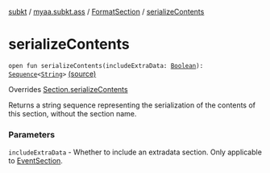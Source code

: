 [subkt](../../index.md) / [myaa.subkt.ass](../index.md) / [FormatSection](index.md) / [serializeContents](./serialize-contents.md)

# serializeContents

`open fun serializeContents(includeExtraData: `[`Boolean`](https://kotlinlang.org/api/latest/jvm/stdlib/kotlin/-boolean/index.html)`): `[`Sequence`](https://kotlinlang.org/api/latest/jvm/stdlib/kotlin.sequences/-sequence/index.html)`<`[`String`](https://kotlinlang.org/api/latest/jvm/stdlib/kotlin/-string/index.html)`>` [(source)](https://github.com/Myaamori/SubKt/blob/0.1.19/src/main/kotlin/myaa/subkt/ass/parser.kt#L1079)

Overrides [Section.serializeContents](../-section/serialize-contents.md)

Returns a string sequence representing the serialization of the
contents of this section, without the section name.

### Parameters

`includeExtraData` - Whether to include an extradata section.
Only applicable to [EventSection](../-event-section/index.md).